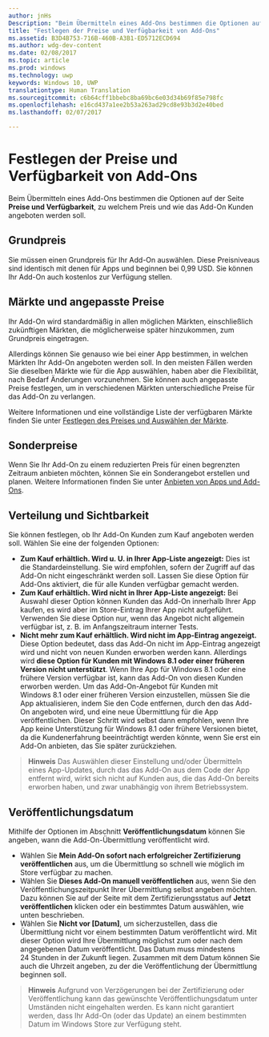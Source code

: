```yaml
---
author: jnHs
Description: "Beim Übermitteln eines Add-Ons bestimmen die Optionen auf der Seite „Preise und Verfügbarkeit“, zu welchem Preis und wie das Add-On Kunden angeboten werden soll."
title: "Festlegen der Preise und Verfügbarkeit von Add-Ons"
ms.assetid: B3D4B753-716B-460B-A3B1-ED5712ECD694
ms.author: wdg-dev-content
ms.date: 02/08/2017
ms.topic: article
ms.prod: windows
ms.technology: uwp
keywords: Windows 10, UWP
translationtype: Human Translation
ms.sourcegitcommit: c6b64cff1bbebc8ba69bc6e03d34b69f85e798fc
ms.openlocfilehash: e16cd437a1ee2b53a263ad29cd8e93b3d2e40bed
ms.lasthandoff: 02/07/2017

---
```


# <a name="set-add-on-pricing-and-availability"></a>Festlegen der Preise und Verfügbarkeit von Add-Ons


Beim Übermitteln eines Add-Ons bestimmen die Optionen auf der Seite **Preise und Verfügbarkeit**, zu welchem Preis und wie das Add-On Kunden angeboten werden soll.

## <a name="base-price"></a>Grundpreis


Sie müssen einen Grundpreis für Ihr Add-On auswählen. Diese Preisniveaus sind identisch mit denen für Apps und beginnen bei 0,99 USD. Sie können Ihr Add-On auch kostenlos zur Verfügung stellen.

## <a name="markets-and-custom-prices"></a>Märkte und angepasste Preise


Ihr Add-On wird standardmäßig in allen möglichen Märkten, einschließlich zukünftigen Märkten, die möglicherweise später hinzukommen, zum Grundpreis eingetragen.

Allerdings können Sie genauso wie bei einer App bestimmen, in welchen Märkten Ihr Add-On angeboten werden soll. In den meisten Fällen werden Sie dieselben Märkte wie für die App auswählen, haben aber die Flexibilität, nach Bedarf Änderungen vorzunehmen. Sie können auch angepasste Preise festlegen, um in verschiedenen Märkten unterschiedliche Preise für das Add-On zu verlangen.

Weitere Informationen und eine vollständige Liste der verfügbaren Märkte finden Sie unter [Festlegen des Preises und Auswählen der Märkte](define-pricing-and-market-selection.md).

## <a name="sale-pricing"></a>Sonderpreise


Wenn Sie Ihr Add-On zu einem reduzierten Preis für einen begrenzten Zeitraum anbieten möchten, können Sie ein Sonderangebot erstellen und planen. Weitere Informationen finden Sie unter [Anbieten von Apps und Add-Ons](put-apps-and-add-ons-on-sale.md).

## <a name="distribution-and-visibility"></a>Verteilung und Sichtbarkeit


Sie können festlegen, ob Ihr Add-On Kunden zum Kauf angeboten werden soll. Wählen Sie eine der folgenden Optionen:

-   **Zum Kauf erhältlich. Wird u. U. in Ihrer App-Liste angezeigt:** Dies ist die Standardeinstellung. Sie wird empfohlen, sofern der Zugriff auf das Add-On nicht eingeschränkt werden soll. Lassen Sie diese Option für Add-Ons aktiviert, die für alle Kunden verfügbar gemacht werden.
-   **Zum Kauf erhältlich. Wird nicht in Ihrer App-Liste angezeigt:** Bei Auswahl dieser Option können Kunden das Add-On innerhalb Ihrer App kaufen, es wird aber im Store-Eintrag Ihrer App nicht aufgeführt. Verwenden Sie diese Option nur, wenn das Angebot nicht allgemein verfügbar ist, z. B. im Anfangszeitraum interner Tests.
-   **Nicht mehr zum Kauf erhältlich. Wird nicht im App-Eintrag angezeigt.** Diese Option bedeutet, dass das Add-On nicht im App-Eintrag angezeigt wird und nicht von neuen Kunden erworben werden kann. Allerdings wird **diese Option für Kunden mit Windows 8.1 oder einer früheren Version nicht unterstützt**. Wenn Ihre App für Windows 8.1 oder eine frühere Version verfügbar ist, kann das Add-On von diesen Kunden erworben werden. Um das Add-On-Angebot für Kunden mit Windows 8.1 oder einer früheren Version einzustellen, müssen Sie die App aktualisieren, indem Sie den Code entfernen, durch den das Add-On angeboten wird, und eine neue Übermittlung für die App veröffentlichen. Dieser Schritt wird selbst dann empfohlen, wenn Ihre App keine Unterstützung für Windows 8.1 oder frühere Versionen bietet, da die Kundenerfahrung beeinträchtigt werden könnte, wenn Sie erst ein Add-On anbieten, das Sie später zurückziehen.
    
 > **Hinweis**  Das Auswählen dieser Einstellung und/oder Übermitteln eines App-Updates, durch das das Add-On aus dem Code der App entfernt wird, wirkt sich nicht auf Kunden aus, die das Add-On bereits erworben haben, und zwar unabhängig von ihrem Betriebssystem.


## <a name="publish-date"></a>Veröffentlichungsdatum

Mithilfe der Optionen im Abschnitt **Veröffentlichungsdatum** können Sie angeben, wann die Add-On-Übermittlung veröffentlicht wird.

-   Wählen Sie **Mein Add-On sofort nach erfolgreicher Zertifizierung veröffentlichen** aus, um die Übermittlung so schnell wie möglich im Store verfügbar zu machen.
-   Wählen Sie **Dieses Add-On manuell veröffentlichen** aus, wenn Sie den Veröffentlichungszeitpunkt Ihrer Übermittlung selbst angeben möchten. Dazu können Sie auf der Seite mit dem Zertifizierungsstatus auf **Jetzt veröffentlichen** klicken oder ein bestimmtes Datum auswählen, wie unten beschrieben.
-   Wählen Sie **Nicht vor \[Datum\]**, um sicherzustellen, dass die Übermittlung nicht vor einem bestimmten Datum veröffentlicht wird. Mit dieser Option wird Ihre Übermittlung möglichst zum oder nach dem angegebenen Datum veröffentlicht. Das Datum muss mindestens 24 Stunden in der Zukunft liegen. Zusammen mit dem Datum können Sie auch die Uhrzeit angeben, zu der die Veröffentlichung der Übermittlung beginnen soll.

 > **Hinweis**  Aufgrund von Verzögerungen bei der Zertifizierung oder Veröffentlichung kann das gewünschte Veröffentlichungsdatum unter Umständen nicht eingehalten werden. Es kann nicht garantiert werden, dass Ihr Add-On (oder das Update) an einem bestimmten Datum im Windows Store zur Verfügung steht.
 

 





